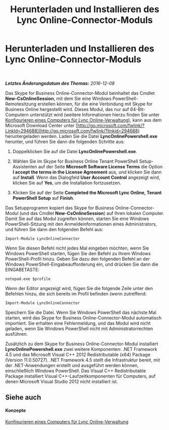 ﻿---
title: Herunterladen und Installieren des Lync Online-Connector-Moduls
TOCTitle: Herunterladen und Installieren des Lync Online-Connector-Moduls
ms:assetid: a0c87219-b642-4201-85d4-a85c2163d1eb
ms:mtpsurl: https://technet.microsoft.com/de-de/library/Dn362829(v=OCS.15)
ms:contentKeyID: 56269323
ms.date: 06/01/2017
mtps_version: v=OCS.15
ms.translationtype: HT
---

# Herunterladen und Installieren des Lync Online-Connector-Moduls

 

_**Letztes Änderungsdatum des Themas:** 2016-12-08_

Das Skype for Business Online-Connector-Modul beinhaltet das Cmdlet **New-CsOnlineSession**, mit dem Sie eine Windows PowerShell-Remotesitzung erstellen können, für die eine Verbindung mit Skype for Business Online hergestellt wird. Dieses Modul, das nur auf 64-Bit-Computern unterstützt wird (weitere Informationen hierzu finden Sie unter [Konfigurieren eines Computers für Lync Online-Verwaltung](configuring-your-computer-for-skype-for-business-online-management.md)), kann aus dem Microsoft Download Center unter [http://go.microsoft.com/fwlink/?LinkId=294688](http://go.microsoft.com/fwlink/?linkid=294688) heruntergeladen werden. Laden Sie die Datei **LyncOnlinePowershell.exe** herunter, und führen Sie dann die folgenden Schritte aus:

1.  Doppelklicken Sie auf die Datei **LyncOnlinePowershell.exe**.

2.  Wählen Sie im Skype for Business Online Tenant PowerShell Setup-Assistenten auf der Seite **Microsoft Software License Terms** die Option **I accept the terms in the License Agreement** aus, und klicken Sie dann auf **Install**. Wenn das Dialogfeld **User Account Control** angezeigt wird, klicken Sie auf **Yes**, um die Installation fortzusetzen.

3.  Klicken Sie auf der Seite **Completed the Microsoft Lync Online, Tenant PowerShell Setup** auf **Finish**.

Das Setupprogramm kopiert das Skype for Business Online-Connector-Modul (und das Cmdlet **New-CsOnlineSession**) auf Ihren lokalen Computer. Damit Sie auf das Modul zugreifen können, starten Sie eine Windows PowerShell-Sitzung mit den Anmeldeinformationen eines Administrators, und führen Sie dann den folgenden Befehl aus:

    Import-Module LyncOnlineConnector

Wenn Sie diesen Befehl nicht jedes Mal eingeben möchten, wenn Sie Windows PowerShell starten, fügen Sie den Befehl zu Ihrem Windows PowerShell-Profil hinzu. Geben Sie dazu den folgenden Befehl an der Windows PowerShell-Eingabeaufforderung ein, und drücken Sie dann die EINGABETASTE:

    notepad.exe $profile

Wenn der Editor angezeigt wird, fügen Sie die folgende Zeile unter den Befehlen hinzu, die sich bereits im Profil befinden (wenn zutreffend:

    Import-Module LyncOnlineConnector

Speichern Sie die Datei. Wenn Sie Windows PowerShell das nächste Mal starten, wird das Skype for Business Online-Connector-Modul automatisch importiert. Sie erhalten eine Fehlermeldung, und das Modul wird nicht geladen, wenn Sie Windows PowerShell nicht mit Administratorrechten ausführen.

Zusätzlich zu dem Skype for Business Online-Connector-Modul installiert **LyncOnlinePowershell.exe** zwei weitere Komponenten: .NET Framework 4.5 und das Microsoft Visual C++ 2012 Redistributable (x64) Package (Version 11.0.50727). .NET Framework 4.5 stellt die Infrastruktur bereit, mit der .NET-Anwendungen erstellt und ausgeführt werden können, einschließlich Windows PowerShell. Das Visual C++ Redistributable Package installiert Visual C++-Laufzeitkomponenten für Computers, auf denen Microsoft Visual Studio 2012 nicht installiert ist.

## Siehe auch

#### Konzepte

[Konfigurieren eines Computers für Lync Online-Verwaltung](configuring-your-computer-for-skype-for-business-online-management.md)

